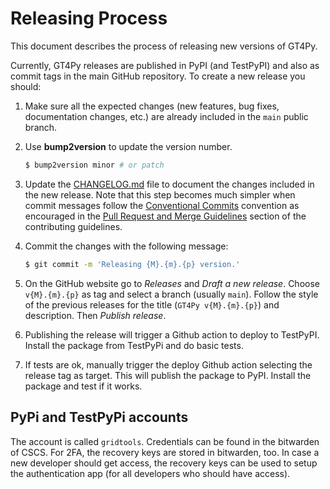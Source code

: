 # Releasing Process

This document describes the process of releasing new versions of GT4Py.

Currently, GT4Py releases are published in PyPI (and TestPyPI) and also as commit tags in the main GitHub repository. To create a new release you should:

1. Make sure all the expected changes (new features, bug fixes, documentation changes, etc.) are already included in the `main` public branch.

2. Use **bump2version** to update the version number.

   ```bash
   $ bump2version minor # or patch
   ```

3. Update the [CHANGELOG.md](CHANGELOG.md) file to document the changes included in the new release. Note that this step becomes much simpler when commit messages follow the [Conventional Commits][conventional-commits] convention as encouraged in the [Pull Request and Merge Guidelines](CONTRIBUTING.md#pull-request-and-merge-guidelines) section of the contributing guidelines.

4. Commit the changes with the following message:

   ```bash
   $ git commit -m 'Releasing {M}.{m}.{p} version.'
   ```

5. On the GitHub website go to _Releases_ and _Draft a new release_. Choose `v{M}.{m}.{p}` as tag and select a branch (usually `main`). Follow the style of the previous releases for the title (`GT4Py v{M}.{m}.{p}`) and description. Then _Publish release_.

6. Publishing the release will trigger a Github action to deploy to TestPyPI. Install the package from TestPyPi and do basic tests.

7. If tests are ok, manually trigger the deploy Github action selecting the release tag as target. This will publish the package to PyPI. Install the package and test if it works.

## PyPi and TestPyPi accounts

The account is called `gridtools`. Credentials can be found in the bitwarden of CSCS. For 2FA, the recovery keys are stored in bitwarden, too. In case a new developer should get access, the recovery keys can be used to setup the authentication app (for all developers who should have access).

<!-- Reference links -->

[conventional-commits]: https://www.conventionalcommits.org/en/v1.0.0/#summary
